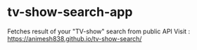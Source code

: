 # tv-show-search-app
Fetches result of your "TV-show"  search from public API
Visit : https://animesh838.github.io/tv-show-search/
